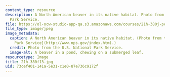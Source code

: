 ```yaml
---
content_type: resource
description: A North American beaver in its native habitat. Photo from the U.S. National
  Park Service.
file: https://ol-ocw-studio-app-qa.s3.amazonaws.com/courses/21h-380j-people-and-other-animals-fall-2013/73cef401141a5e31c1e087e736c9172f_21h-380f13.jpg
file_type: image/jpeg
image_metadata:
  caption: A North American beaver in its native habitat. (Photo from the [U.S. National
    Park Service](http://www.nps.gov/index.htm).)
  credit: Photo from the U.S. National Park Service.
  image-alt: A beaver in a pond, chewing on a submerged leaf.
resourcetype: Image
title: 21h-380f13.jpg
uid: 73cef401-141a-5e31-c1e0-87e736c9172f
---
```

